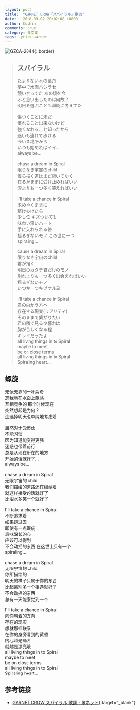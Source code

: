 ```yaml
---
layout: post
title:  "GARNET CROW「スパイラル」歌词"
date:   2018-09-02 20:02:08 +0800
author: Coshin
comments: true
category: 译文集
tags: Lyrics Garnet
---
```

![GZCA-2044](https://ganekuro.github.io/images/discography/single/GZCA-2044.jpg){:.border}

<blockquote class="original">
  <h2>スパイラル</h2>
  <p>
    たよりない木の葉舟<br>
    夢中で水面ハシラセ<br>
    競い合ってた あの頃を今<br>
    ふと思い出したのは何故？<br>
    明日を選ぶことも単純に考えてた<br>
    <br>
    傷つくことに未だ<br>
    慣れること出来ないけど<br>
    強くなれること知ったから<br>
    迷いも連れて歩ける<br>
    今いる場所から<br>
    いつも始めればイイ…<br>
    always be...<br>
    <br>
    chase a dream in Spiral<br>
    限りなき宇宙のchild<br>
    僕ら描く道はまだ続いてゆく<br>
    在るがままに受け止めればいい<br>
    涙よりも一つ多く笑えればいい<br>
    <br>
    I'll take a chance in Spiral<br>
    求めゆくままに<br>
    駆け抜けたら<br>
    少し位 キズついても<br>
    味わい深いハート<br>
    手に入れられる筈<br>
    揺るぎないモノ この世に一つ<br>
    spiraling...<br>
    <br>
    cause a dream in Spiral<br>
    限りなき宇宙のchild<br>
    君が描く<br>
    明日のカタチ君だけのモノ<br>
    別れよりも一つ多く出会えればいい<br>
    揺るぎないモノ<br>
    いつか一つキヅケルヨ<br>
    <br>
    I'll take a chance in Spiral<br>
    君の向かう方へ<br>
    存在する現実(リアリティ)<br>
    そのままで繋がりたい<br>
    君の隣で見る夕暮れは<br>
    胸が苦しくなる程<br>
    キレイだったよ<br>
    all living things in to Spiral<br>
    maybe to meet<br>
    be on close terms<br>
    all living things in to Spiral<br>
    Spiraling heart...
  </p>
</blockquote>

<div class="translation">
  <h2>螺旋</h2>
  <p>
    无依无靠的一叶扁舟<br>
    忘我地在水面上飘荡<br>
    互相竞争的 那个时候现在<br>
    突然想起是为何？<br>
    连选择明天也单纯地考虑着<br>
    <br>
    虽然对于受伤还<br>
    不能习惯<br>
    因为知道能变得更强<br>
    迷惑也带着前行<br>
    总是从现在所在的地方<br>
    开始的话就好了…<br>
    always be...<br>
    <br>
    chase a dream in Spiral<br>
    无限宇宙的 child<br>
    我们描绘的道路还在继续着<br>
    就这样接受的话就好了<br>
    比泪水多笑一个就好了<br>
    <br>
    I'll take a chance in Spiral<br>
    不断追求着<br>
    如果跑过去<br>
    即使有一点瑕疵<br>
    意味深长的心<br>
    应该可以得到<br>
    不会动摇的东西 在这世上只有一个<br>
    spiraling...<br>
    <br>
    chase a dream in Spiral<br>
    无限宇宙的 child<br>
    你所描绘的<br>
    明天的样子只属于你的东西<br>
    比起离别多一个相遇就好了<br>
    不会动摇的东西<br>
    总有一天能察觉到一个<br>
    <br>
    I'll take a chance in Spiral<br>
    向你朝着的方向<br>
    存在的现实<br>
    想就那样联系<br>
    在你的身旁看到的黄昏<br>
    内心越是痛苦<br>
    就越是漂亮哦<br>
    all living things in to Spiral<br>
    maybe to meet<br>
    be on close terms<br>
    all living things in to Spiral<br>
    Spiraling heart...
  </p>
</div>

## 参考链接

* [GARNET CROW スパイラル 歌詞 - 歌ネット](https://www.uta-net.com/song/16092/){:target="_blank"}
